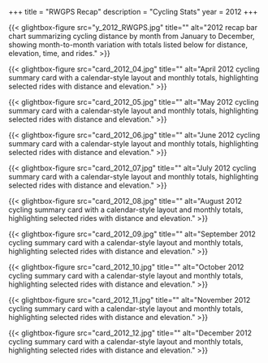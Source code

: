 +++
title = "RWGPS Recap"
description = "Cycling Stats"
year = 2012
+++

<div class="gallery-grid">
  
  {{< glightbox-figure src="y_2012_RWGPS.jpg" title="" alt="2012 recap bar chart summarizing cycling distance by month from January to December, showing month-to-month variation with totals listed below for distance, elevation, time, and rides." >}}
  
  {{< glightbox-figure src="card_2012_04.jpg" title="" alt="April 2012 cycling summary card with a calendar-style layout and monthly totals, highlighting selected rides with distance and elevation." >}}
  
  {{< glightbox-figure src="card_2012_05.jpg" title="" alt="May 2012 cycling summary card with a calendar-style layout and monthly totals, highlighting selected rides with distance and elevation." >}}
  
  {{< glightbox-figure src="card_2012_06.jpg" title="" alt="June 2012 cycling summary card with a calendar-style layout and monthly totals, highlighting selected rides with distance and elevation." >}}
  
  {{< glightbox-figure src="card_2012_07.jpg" title="" alt="July 2012 cycling summary card with a calendar-style layout and monthly totals, highlighting selected rides with distance and elevation." >}}
  
  {{< glightbox-figure src="card_2012_08.jpg" title="" alt="August 2012 cycling summary card with a calendar-style layout and monthly totals, highlighting selected rides with distance and elevation." >}}
  
  {{< glightbox-figure src="card_2012_09.jpg" title="" alt="September 2012 cycling summary card with a calendar-style layout and monthly totals, highlighting selected rides with distance and elevation." >}}
  
  {{< glightbox-figure src="card_2012_10.jpg" title="" alt="October 2012 cycling summary card with a calendar-style layout and monthly totals, highlighting selected rides with distance and elevation." >}}
  
  {{< glightbox-figure src="card_2012_11.jpg" title="" alt="November 2012 cycling summary card with a calendar-style layout and monthly totals, highlighting selected rides with distance and elevation." >}}
  
  {{< glightbox-figure src="card_2012_12.jpg" title="" alt="December 2012 cycling summary card with a calendar-style layout and monthly totals, highlighting selected rides with distance and elevation." >}}
  
</div>
